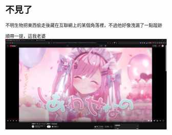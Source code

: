 # 不見了

不明生物把東西偷走後藏在互聯網上的某個角落裡，不過他好像洩漏了一點蹤跡

順帶一提，這我老婆
![](https://raw.githubusercontent.com/Neko-32/PiDoorNotifier/refs/heads/main/image.png)
